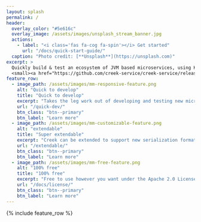 ```yaml
---
layout: splash
permalink: /
header:
  overlay_color: "#5e616c"
  overlay_image: /assets/images/unsplash_stream_banner.jpg
  actions:
    - label: "<i class='fas fa-cog fa-spin'></i> Get started"
      url: "/docs/quick-start-guide/"
  caption: "Photo credit: [**Unsplash**](https://unsplash.com)"
excerpt: >
  Quickly build & test an ecosystem of JVM based microservices, using Kafka clients, Kafka Streams and more...<br />
  <small><a href="https://github.com/creek-service/creek-service/releases/tag/v0.2.0">Alpha release v0.2.0</a></small>
feature_row:
  - image_path: /assets/images/mm-responsive-feature.png
    alt: "Quick to develop"
    title: "Quick to develop"
    excerpt: "Takes the leg work out of developing and testing new microservices, leaving you to focus on the business logic."
    url: "/quick-dev/"
    btn_class: "btn--primary"
    btn_label: "Learn more"
  - image_path: /assets/images/mm-customizable-feature.png
    alt: "extendable"
    title: "Super extendable"
    excerpt: "Creek can be extended to support new serialization format, data schemas, external services, and more."
    url: "/extendable/"
    btn_class: "btn--primary"
    btn_label: "Learn more"
  - image_path: /assets/images/mm-free-feature.png
    alt: "100% free"
    title: "100% free"
    excerpt: "Free to use however you want under the Apache 2.0 License. Clone it, fork it, customize it... whatever!"
    url: "/docs/license/"
    btn_class: "btn--primary"
    btn_label: "Learn more"      
---
```


{% include feature_row %}
